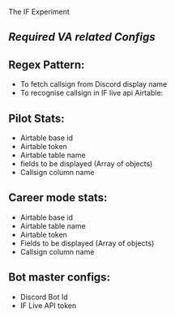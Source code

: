 The IF Experiment

## ***Required VA related Configs***
## Regex Pattern: 
- To fetch callsign from Discord display name
- To recognise callsign in IF live api
Airtable:
## **Pilot Stats**: 
- Airtable base id
- Airtable token
- Airtable table name
- fields to be displayed (Array of objects)
- Callsign column name
## **Career mode stats:**
- Airtable base id
- Airtable table name
- Airtable token
- Fields to be displayed (Array of objects)
- Callsign column name

## Bot master configs:
- Discord Bot Id
- IF Live API token